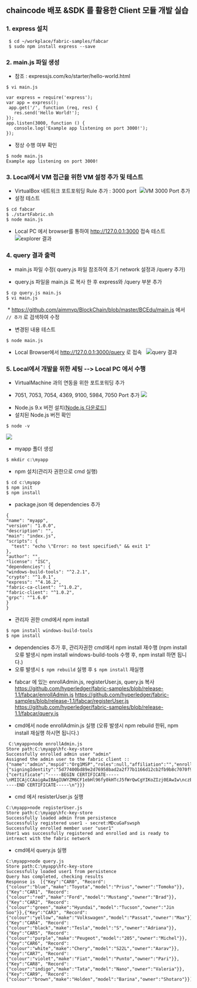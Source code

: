## chaincode 배포 &SDK 를 활용한 Client 모듈 개발 실습

### 1. express 설치  
```
 $ cd ~/workplace/fabric-samples/fabcar
 $ sudo npm install express --save
```

### 2. main.js 파일 생성
 * 참조 : expressjs.com/ko/starter/hello-world.html
 ```
 $ vi main.js
 ```
 ```
 var express = require('express');
 var app = express();
 app.get('/', function (req, res) {
    res.send('Hello World!');
 });
 app.listen(3000, function () {
    console.log('Example app listening on port 3000!');
 });
 ```
 * 정상 수행 여부 확인
 ```
 $ node main.js
 Example app listening on port 3000!
 ```

### 3. Local에서 VM 접근을 위한 VM 설정 추가 및 테스트
  * VirtualBox 네트워크 포트포워딩 Rule 추가 : 3000 port
  ![VM 3000 Port 추가 ](https://github.com/aimmvp/BlockChain/blob/master/BCEdu/img/edu4_1.png)
  * 설정 테스트
  ```
  $ cd fabcar
  $ ./startFabric.sh
  $ node main.js
  ```
  * Local PC 에서 browser를 통하여 http://127.0.0.1:3000 접속 테스트
  ![explorer 결과 ](https://github.com/aimmvp/BlockChain/blob/master/BCEdu/img/edu4_2.png)

### 4. query 결과 출력
  * main.js 파일 수정( query.js 파일 참조하여 초기 network 설정과 /query 추가)
   - query.js 파일을 main.js 로 복사 한 후 express와 /query 부분 추가
  ```
  $ cp query.js main.js
  $ vi main.js
  ```
  * https://github.com/aimmvp/BlockChain/blob/master/BCEdu/main.js 에서 ```// 추가``` 로 검색하여 수정

* 변경된 내용 테스트
 ```
 $ node main.js
 ```
   - Local Browser에서 http://127.0.0.1:3000/query 로 접속
   ![query 결과 ](https://github.com/aimmvp/BlockChain/blob/master/BCEdu/img/edu4_3.png)

### 5. Local에서 개발을 위한 세팅 --> Local PC 에서 수행
 * VirtualMachine 과의 연동을 위한 포트포워딩 추가
  - 7051, 7053,  7054, 4369, 9100, 5984, 7050 Port 추가
 ![](https://github.com/aimmvp/BlockChain/blob/master/BCEdu/img/edu4_4.png)
 * Node.js 9.x 버전 설치([Node.js 다운로드](https://nodejs.org/en/)]
 * 설치된 Node.js 버전 확인
  ```
  $ node -v
  ```
 ![](https://github.com/aimmvp/BlockChain/blob/master/BCEdu/img/edu4_5.png)
 * myapp 폴더 생성 
 ```
 $ mkdir c:\myapp
 ```
 * npm 설치(관리자 권한으로 cmd  실행)
 ```
 $ cd c:\myapp
 $ npm init
 $ npm install
 ```
 * package.json 에 dependencies 추가
  ```
  {
  "name": "myapp",
  "version": "1.0.0",
  "description": "",
  "main": "index.js",
  "scripts": {
    "test": "echo \"Error: no test specified\" && exit 1"
  },
  "author": "",
  "license": "ISC",
  "dependencies": {
 "windows-build-tools": "^2.2.1",
 "crypto": "^1.0.1",
 "express": "^4.16.2",
 "fabric-ca-client": "^1.0.2",
 "fabric-client": "^1.0.2",
 "grpc": "^1.6.0"
  }
}
  ```
 * 관리자 권한 cmd에서 npm install
 ```
 $ npm install windows-build-tools
 $ npm install
 ```
 - dependencies 추가 후, 관리자권한 cmd에서 npm install 재수행
  (npm install 오류 발생시 npm install windows-build-tools 수행 후, npm install 하면 됩니다.)
  - 오류 발생시 ```$ npm rebuild``` 실행 후 ```$ npm install``` 재실행
 * fabcar 에 있는 enrollAdmin.js, registerUser.js, query.js 복사
  https://github.com/hyperledger/fabric-samples/blob/release-1.1/fabcar/enrollAdmin.js
  https://github.com/hyperledger/fabric-samples/blob/release-1.1/fabcar/registerUser.js
  https://github.com/hyperledger/fabric-samples/blob/release-1.1/fabcar/query.js
 - cmd에서 node enrollAdmin.js 실행
 (오류 발생시 npm rebuild 한뒤, npm install 재실행 하시면 됩니다.)
 ```
  C:\myapp>node enrollAdmin.js
 Store path:C:\myapp\hfc-key-store
Successfully enrolled admin user "admin"
Assigned the admin user to the fabric client ::{"name":"admin","mspid":"Org1MSP","roles":null,"affiliation":"","enrollmentSecret":"","enrollment":{"signingIdentity":"5d77400bd89e2d76958bad2a2f77b1166d12cb2fb9b8c7070f92bf58f8cea4f2","identity":{"certificate":"-----BEGIN CERTIFICATE-----\nMIICAjCCAaigAwIBAgIUWYZM6CF1ebHl96fy0kHTcJ5fWrQwCgYIKoZIzj0EAwIw\nczELMAkGA1UEBhMCVVMxEzARBgNVBAgTCkNhbGlmb3JuaWExFjAUBgNVBAcTDVNh\nbiBGcmFuY2lzY28xGTAXBgNVBAoTEG9yZzEuZXhhbXBsZS5jb20xHDAaBgNVBAMT\nE2NhLm9yZzEuZXhhbXBsZS5jb20wHhcNMTgwMzIwMTU0NTAwWhcNMTkwMzIwMTU1\nMDAwWjAhMQ8wDQYDVQQLEwZjbGllbnQxDjAMBgNVBAMTBWFkbWluMFkwEwYHKoZI\nzj0CAQYIKoZIzj0DAQcDQgAEi4DYcNcD4XxtW0s7ReP7aditmyFAxpDnzvGjquG5\nAQYqGzK/dXxTXwRQfhywvoGaJBK+H+eNvCfOQPiobBJi5KNsMGowDgYDVR0PAQH/\nBAQDAgeAMAwGA1UdEwEB/wQCMAAwHQYDVR0OBBYEFEPqXDElkJNCcf+UlT9D8jgK\nq5lPMCsGA1UdIwQkMCKAIEI5qg3NdtruuLoM2nAYUdFFBNMarRst3dusalc2Xkl8\nMAoGCCqGSM49BAMCA0gAMEUCIQCxUr6z20YcMgZBq65nLc9YnYVmTzFPOELexqO7\n9qD71QIgJkyEaH7vUGL/d2RBwKX6eTkR5lYxjNUqFo+p5QeZf7U=\n-----END CERTIFICATE-----\n"}}}
 ```
 - cmd 에서 resisterUser.js 실행
 ```
C:\myapp>node registerUser.js
Store path:C:\myapp\hfc-key-store
Successfully loaded admin from persistence
Successfully registered user1 - secret:MDcuGaFswsph
Successfully enrolled member user "user1"
User1 was successfully registered and enrolled and is ready to intreact with the fabric network
 ```
 - cmd에서 query.js 실행
 ```
C:\myapp>node query.js
Store path:C:\myapp\hfc-key-store
Successfully loaded user1 from persistence
Query has completed, checking results
Response is  [{"Key":"CAR0", "Record":{"colour":"blue","make":"Toyota","model":"Prius","owner":"Tomoko"}},{"Key":"CAR1", "Record":{"colour":"red","make":"Ford","model":"Mustang","owner":"Brad"}},{"Key":"CAR2", "Record":{"colour":"green","make":"Hyundai","model":"Tucson","owner":"Jin Soo"}},{"Key":"CAR3", "Record":{"colour":"yellow","make":"Volkswagen","model":"Passat","owner":"Max"}},{"Key":"CAR4", "Record":{"colour":"black","make":"Tesla","model":"S","owner":"Adriana"}},{"Key":"CAR5", "Record":{"colour":"purple","make":"Peugeot","model":"205","owner":"Michel"}},{"Key":"CAR6", "Record":{"colour":"white","make":"Chery","model":"S22L","owner":"Aarav"}},{"Key":"CAR7", "Record":{"colour":"violet","make":"Fiat","model":"Punto","owner":"Pari"}},{"Key":"CAR8", "Record":{"colour":"indigo","make":"Tata","model":"Nano","owner":"Valeria"}},{"Key":"CAR9", "Record":{"colour":"brown","make":"Holden","model":"Barina","owner":"Shotaro"}}]
 ```
